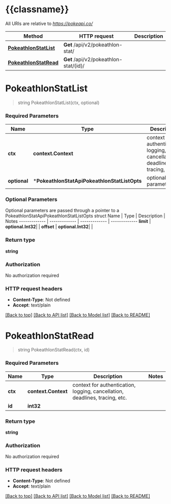 # {{classname}}

All URIs are relative to *https://pokeapi.co/*

Method | HTTP request | Description
------------- | ------------- | -------------
[**PokeathlonStatList**](PokeathlonStatApi.md#PokeathlonStatList) | **Get** /api/v2/pokeathlon-stat/ | 
[**PokeathlonStatRead**](PokeathlonStatApi.md#PokeathlonStatRead) | **Get** /api/v2/pokeathlon-stat/{id}/ | 

# **PokeathlonStatList**
> string PokeathlonStatList(ctx, optional)


### Required Parameters

Name | Type | Description  | Notes
------------- | ------------- | ------------- | -------------
 **ctx** | **context.Context** | context for authentication, logging, cancellation, deadlines, tracing, etc.
 **optional** | ***PokeathlonStatApiPokeathlonStatListOpts** | optional parameters | nil if no parameters

### Optional Parameters
Optional parameters are passed through a pointer to a PokeathlonStatApiPokeathlonStatListOpts struct
Name | Type | Description  | Notes
------------- | ------------- | ------------- | -------------
 **limit** | **optional.Int32**|  | 
 **offset** | **optional.Int32**|  | 

### Return type

**string**

### Authorization

No authorization required

### HTTP request headers

 - **Content-Type**: Not defined
 - **Accept**: text/plain

[[Back to top]](#) [[Back to API list]](../README.md#documentation-for-api-endpoints) [[Back to Model list]](../README.md#documentation-for-models) [[Back to README]](../README.md)

# **PokeathlonStatRead**
> string PokeathlonStatRead(ctx, id)


### Required Parameters

Name | Type | Description  | Notes
------------- | ------------- | ------------- | -------------
 **ctx** | **context.Context** | context for authentication, logging, cancellation, deadlines, tracing, etc.
  **id** | **int32**|  | 

### Return type

**string**

### Authorization

No authorization required

### HTTP request headers

 - **Content-Type**: Not defined
 - **Accept**: text/plain

[[Back to top]](#) [[Back to API list]](../README.md#documentation-for-api-endpoints) [[Back to Model list]](../README.md#documentation-for-models) [[Back to README]](../README.md)

